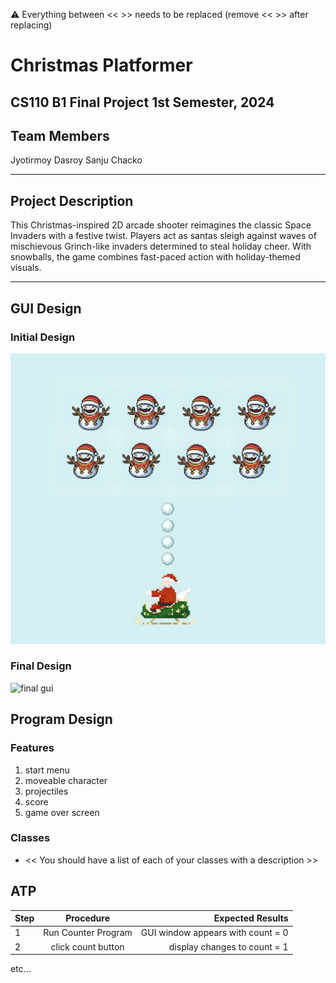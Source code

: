 
:warning: Everything between << >> needs to be replaced (remove << >> after replacing)

# Christmas Platformer
## CS110 B1 Final Project  1st Semester, 2024

## Team Members
Jyotirmoy Dasroy
Sanju Chacko

***

## Project Description
This Christmas-inspired 2D arcade shooter reimagines the classic Space Invaders with a festive twist. 
Players act as santas sleigh against waves of mischievous Grinch-like invaders determined to steal holiday cheer. 
With snowballs, the game combines fast-paced action with holiday-themed visuals.
***    

## GUI Design

### Initial Design

![initial gui](assets/gui.jpg)

### Final Design

![final gui](assets/finalgui.jpg)

## Program Design

### Features

1. start menu
2. moveable character
3. projectiles
4. score
5. game over screen

### Classes

- << You should have a list of each of your classes with a description >>

## ATP

| Step                 |Procedure             |Expected Results                   |
|----------------------|:--------------------:|----------------------------------:|
|  1                   | Run Counter Program  |GUI window appears with count = 0  |
|  2                   | click count button   | display changes to count = 1      |
etc...
